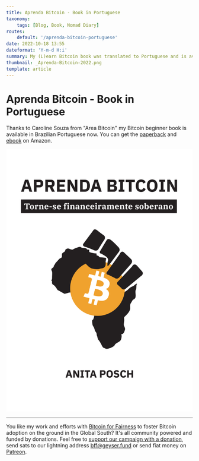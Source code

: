 ```yaml
---
title: Aprenda Bitcoin - Book in Portuguese
taxonomy:
    tags: [Blog, Book, Nomad Diary]
routes:
    default: '/aprenda-bitcoin-portuguese'
date: 2022-10-18 13:55
dateformat: 'Y-m-d H:i'
summary: My (L)earn Bitcoin book was translated to Portuguese and is available for purchase now.
thumbnail: _Aprenda-Bitcoin-2022.png
template: article
---
```


# Aprenda Bitcoin - Book in Portuguese

Thanks to Caroline Souza from "Area Bitcoin" my Bitcoin beginner book is available in Brazilian Portuguese now. You can get the [paperback](https://geni.us/learnbitcoin-pt) and [ebook](https://geni.us/learnbitcoin-pt-e) on Amazon.

![(L)earn Bitcoin book is available in Portuguese (Brazil)](_Aprenda-Bitcoin-2022.png)

---
You like my work and efforts with [Bitcoin for Fairness](https://bffbtc.org) to foster Bitcoin adoption on the ground in the Global South? It's all community powered and funded by donations. Feel free to [support our campaign with a donation](https://anita.link/geyser), send sats to our lightning address bff@geyser.fund or send fiat money on [Patreon](https://patreon.com/anitaposch).
